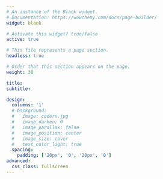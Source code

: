 ```yaml
---
# An instance of the Blank widget.
# Documentation: https://wowchemy.com/docs/page-builder/
widget: blank

# Activate this widget? true/false
active: true

# This file represents a page section.
headless: true

# Order that this section appears on the page.
weight: 30

title:
subtitle:

design:
  columns: '1'
  # background:
  #   image: coders.jpg
  #   image_darken: 0
  #   image_parallax: false
  #   image_position: center
  #   image_size: cover
  #   text_color_light: true
  spacing:
    padding: ['20px', '0', '20px', '0']
advanced:
  css_class: fullscreen
---
```

